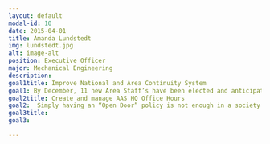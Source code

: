 ```yaml
---
layout: default
modal-id: 10
date: 2015-04-01
title: Amanda Lundstedt
img: lundstedt.jpg
alt: image-alt
position: Executive Officer
major: Mechanical Engineering
description:
goal1title: Improve National and Area Continuity System
goal1: By December, 11 new Area Staff’s have been elected and anticipate taking command nearly 5 months later. Amanda will work to ensure current Area Staff are training their replacements closely, reducing the learning curve upon assuming their roles after NATCON. Additionally, she will begin to indoctrinate the National Staff Candidates, who are self-identified by mid-January. They will be briefed regularly on the ongoing activities of the National Staff as they approach the most challenging time of the year, NATCON season. By the time a new National Staff is chosen, the winners will be well versed and sufficiently trained on their new duties, having shadowed under the sitting staff member and been aware of the demands of National Staff.
goal2title: Create and manage AAS HQ Office Hours
goal2:  Simply having an “Open Door” policy is not enough in a society spanning over 120 locations in multiple time zones. Having a set time each week that your National Staff will be accessible via google voice or google hangout, held concurrently to our weekly staff meeting, will ensure members at any level can get ahold of their National Staff to voice private concerns and provide specific feedback. 
goal3title:
goal3:

---
```

